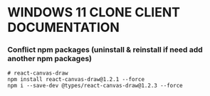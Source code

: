 # WINDOWS 11 CLONE CLIENT DOCUMENTATION

### Conflict npm packages (uninstall & reinstall if need add another npm packages)

```console
# react-canvas-draw
npm install react-canvas-draw@1.2.1 --force
npm i --save-dev @types/react-canvas-draw@1.2.3 --force
```
